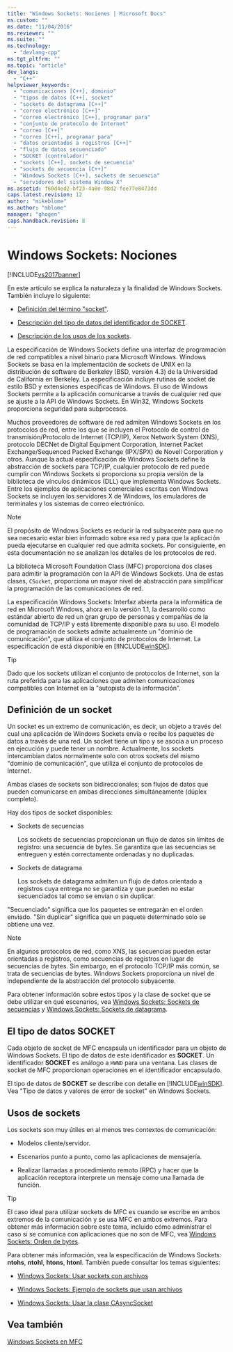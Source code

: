 ```yaml
---
title: "Windows Sockets: Nociones | Microsoft Docs"
ms.custom: ""
ms.date: "11/04/2016"
ms.reviewer: ""
ms.suite: ""
ms.technology: 
  - "devlang-cpp"
ms.tgt_pltfrm: ""
ms.topic: "article"
dev_langs: 
  - "C++"
helpviewer_keywords: 
  - "comunicaciones [C++], dominio"
  - "tipos de datos [C++], socket"
  - "sockets de datagrama [C++]"
  - "correo electrónico [C++]"
  - "correo electrónico [C++], programar para"
  - "conjunto de protocolo de Internet"
  - "correo [C++]"
  - "correo [C++], programar para"
  - "datos orientados a registros [C++]"
  - "flujo de datos secuenciado"
  - "SOCKET (controlador)"
  - "sockets [C++], sockets de secuencia"
  - "sockets de secuencia [C++]"
  - "Windows Sockets [C++], sockets de secuencia"
  - "servidores del sistema Window X"
ms.assetid: f60d4ed2-bf23-4a0e-98d2-fee77e8473dd
caps.latest.revision: 12
author: "mikeblome"
ms.author: "mblome"
manager: "ghogen"
caps.handback.revision: 8
---
```

# Windows Sockets: Nociones
[!INCLUDE[vs2017banner](../assembler/inline/includes/vs2017banner.md)]

En este artículo se explica la naturaleza y la finalidad de Windows Sockets.  También incluye lo siguiente:  
  
-   [Definición del término "socket"](#_core_definition_of_a_socket).  
  
-   [Descripción del tipo de datos del identificador de SOCKET](#_core_the_socket_data_type).  
  
-   [Descripción de los usos de los sockets](#_core_uses_for_sockets).  
  
 La especificación de Windows Sockets define una interfaz de programación de red compatibles a nivel binario para Microsoft Windows.  Windows Sockets se basa en la implementación de sockets de UNIX en la distribución de software de Berkeley \(BSD, versión 4.3\) de la Universidad de California en Berkeley.  La especificación incluye rutinas de socket de estilo BSD y extensiones específicas de Windows.  El uso de Windows Sockets permite a la aplicación comunicarse a través de cualquier red que se ajuste a la API de Windows Sockets.  En Win32, Windows Sockets proporciona seguridad para subprocesos.  
  
 Muchos proveedores de software de red admiten Windows Sockets en los protocolos de red, entre los que se incluyen el Protocolo de control de transmisión\/Protocolo de Internet \(TCP\/IP\), Xerox Network System \(XNS\), protocolo DECNet de Digital Equipment Corporation, Internet Packet Exchange\/Sequenced Packed Exchange \(IPX\/SPX\) de Novell Corporation y otros.  Aunque la actual especificación de Windows Sockets define la abstracción de sockets para TCP\/IP, cualquier protocolo de red puede cumplir con Windows Sockets si proporciona su propia versión de la biblioteca de vínculos dinámicos \(DLL\) que implementa Windows Sockets.  Entre los ejemplos de aplicaciones comerciales escritas con Windows Sockets se incluyen los servidores X de Windows, los emuladores de terminales y los sistemas de correo electrónico.  
  
> [!NOTE]
>  El propósito de Windows Sockets es reducir la red subyacente para que no sea necesario estar bien informado sobre esa red y para que la aplicación pueda ejecutarse en cualquier red que admita sockets.  Por consiguiente, en esta documentación no se analizan los detalles de los protocolos de red.  
  
 La biblioteca Microsoft Foundation Class \(MFC\) proporciona dos clases para admitir la programación con la API de Windows Sockets.  Una de estas clases, `CSocket`, proporciona un mayor nivel de abstracción para simplificar la programación de las comunicaciones de red.  
  
 La especificación Windows Sockets: Interfaz abierta para la informática de red en Microsoft Windows, ahora en la versión 1.1, la desarrolló como estándar abierto de red un gran grupo de personas y compañías de la comunidad de TCP\/IP y está libremente disponible para su uso.  El modelo de programación de sockets admite actualmente un "dominio de comunicación", que utiliza el conjunto de protocolos de Internet.  La especificación de está disponible en [!INCLUDE[winSDK](../atl/includes/winsdk_md.md)].  
  
> [!TIP]
>  Dado que los sockets utilizan el conjunto de protocolos de Internet, son la ruta preferida para las aplicaciones que admiten comunicaciones compatibles con Internet en la "autopista de la información".  
  
##  <a name="_core_definition_of_a_socket"></a> Definición de un socket  
 Un socket es un extremo de comunicación, es decir, un objeto a través del cual una aplicación de Windows Sockets envía o recibe los paquetes de datos a través de una red.  Un socket tiene un tipo y se asocia a un proceso en ejecución y puede tener un nombre.  Actualmente, los sockets intercambian datos normalmente solo con otros sockets del mismo "dominio de comunicación", que utiliza el conjunto de protocolos de Internet.  
  
 Ambas clases de sockets son bidireccionales; son flujos de datos que pueden comunicarse en ambas direcciones simultáneamente \(dúplex completo\).  
  
 Hay dos tipos de socket disponibles:  
  
-   Sockets de secuencias  
  
     Los sockets de secuencias proporcionan un flujo de datos sin límites de registro: una secuencia de bytes.  Se garantiza que las secuencias se entreguen y estén correctamente ordenadas y no duplicadas.  
  
-   Sockets de datagrama  
  
     Los sockets de datagrama admiten un flujo de datos orientado a registros cuya entrega no se garantiza y que pueden no estar secuenciados tal como se envían o sin duplicar.  
  
 "Secuenciado" significa que los paquetes se entregarán en el orden enviado. "Sin duplicar" significa que un paquete determinado solo se obtiene una vez.  
  
> [!NOTE]
>  En algunos protocolos de red, como XNS, las secuencias pueden estar orientadas a registros, como secuencias de registros en lugar de secuencias de bytes.  Sin embargo, en el protocolo TCP\/IP más común, se trata de secuencias de bytes.  Windows Sockets proporciona un nivel de independiente de la abstracción del protocolo subyacente.  
  
 Para obtener información sobre estos tipos y la clase de socket que se debe utilizar en qué escenarios, vea [Windows Sockets: Sockets de secuencias](../mfc/windows-sockets-stream-sockets.md) y [Windows Sockets: Sockets de datagrama](../mfc/windows-sockets-datagram-sockets.md).  
  
##  <a name="_core_the_socket_data_type"></a> El tipo de datos SOCKET  
 Cada objeto de socket de MFC encapsula un identificador para un objeto de Windows Sockets.  El tipo de datos de este identificador es **SOCKET**.  Un identificador **SOCKET** es análogo a `HWND` para una ventana.  Las clases de socket de MFC proporcionan operaciones en el identificador encapsulado.  
  
 El tipo de datos de **SOCKET** se describe con detalle en [!INCLUDE[winSDK](../atl/includes/winsdk_md.md)].  Vea "Tipo de datos y valores de error de socket" en Windows Sockets.  
  
##  <a name="_core_uses_for_sockets"></a> Usos de sockets  
 Los sockets son muy útiles en al menos tres contextos de comunicación:  
  
-   Modelos cliente\/servidor.  
  
-   Escenarios punto a punto, como las aplicaciones de mensajería.  
  
-   Realizar llamadas a procedimiento remoto \(RPC\) y hacer que la aplicación receptora interprete un mensaje como una llamada de función.  
  
> [!TIP]
>  El caso ideal para utilizar sockets de MFC es cuando se escribe en ambos extremos de la comunicación y se usa MFC en ambos extremos.  Para obtener más información sobre este tema, incluido cómo administrar el caso si se comunica con aplicaciones que no son de MFC, vea [Windows Sockets: Orden de bytes](../mfc/windows-sockets-byte-ordering.md).  
  
 Para obtener más información, vea la especificación de Windows Sockets: **ntohs**, **ntohl**, **htons**, **htonl**.  También puede consultar los temas siguientes:  
  
-   [Windows Sockets: Usar sockets con archivos](../mfc/windows-sockets-using-sockets-with-archives.md)  
  
-   [Windows Sockets: Ejemplo de sockets que usan archivos](../mfc/windows-sockets-example-of-sockets-using-archives.md)  
  
-   [Windows Sockets: Usar la clase CAsyncSocket](../mfc/windows-sockets-using-class-casyncsocket.md)  
  
## Vea también  
 [Windows Sockets en MFC](../mfc/windows-sockets-in-mfc.md)